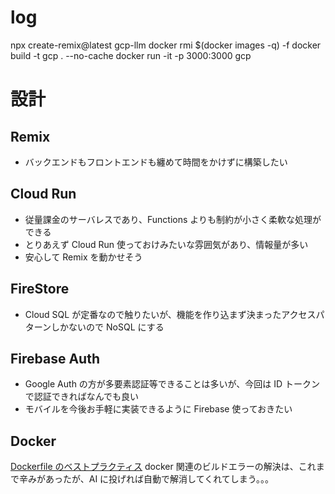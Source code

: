 # log

npx create-remix@latest gcp-llm
docker rmi $(docker images -q) -f
docker build -t gcp . --no-cache
docker run -it -p 3000:3000 gcp

# 設計

## Remix

- バックエンドもフロントエンドも纏めて時間をかけずに構築したい

## Cloud Run

- 従量課金のサーバレスであり、Functions よりも制約が小さく柔軟な処理ができる
- とりあえず Cloud Run 使っておけみたいな雰囲気があり、情報量が多い
- 安心して Remix を動かせそう

## FireStore

- Cloud SQL が定番なので触りたいが、機能を作り込まず決まったアクセスパターンしかないので NoSQL にする

## Firebase Auth

- Google Auth の方が多要素認証等できることは多いが、今回は ID トークンで認証できればなんでも良い
- モバイルを今後お手軽に実装できるように Firebase 使っておきたい

## Docker

[Dockerfile のベストプラクティス](https://future-architect.github.io/articles/20240726a/)
docker 関連のビルドエラーの解決は、これまで辛みがあったが、AI に投げれば自動で解消してくれてしまう。。。
